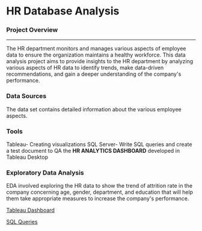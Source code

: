 # HR Database Analysis

### Project Overview
--- 

The HR department monitors and manages various aspects of employee data to ensure the organization maintains a healthy workforce. This data analysis project aims to provide insights to the HR department by analyzing various aspects of HR data to identify trends, make data-driven recommendations, and gain a deeper understanding of the company's performance.

### Data Sources

The data set contains detailed information about the various employee aspects.

### Tools 

Tableau- Creating visualizations
SQL Server- Write SQL queries and create a test document to QA the **HR ANALYTICS DASHBOARD** developed in Tableau Desktop

### Exploratory Data Analysis

EDA involved exploring the HR data to show the trend of attrition rate in the company concerning age, gender, department, and education that will help them take appropriate measures to increase the company's performance.

[Tableau Dashboard](https://public.tableau.com/views/HRAnalyticsDashboard_17106862778150/HRANALYTICSDASHBOARD?:language=en-US&publish=yes&:sid=&:display_count=n&:origin=viz_share_link)

[SQL Queries](https://github.com/Sahalaabdulla/Projects/blob/e002fb2948efa46e3d27c25f0df8b9e05f0aa029/Tableau%20Portfolio%20Project%20SQL%20Queries.sql)



